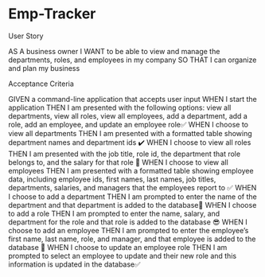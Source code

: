 # Emp-Tracker

User Story

AS A business owner
I WANT to be able to view and manage the departments, roles, and employees in my company
SO THAT I can organize and plan my business

Acceptance Criteria

GIVEN a command-line application that accepts user input
WHEN I start the application
THEN I am presented with the following options: view all departments, view all roles, view all employees, add a department, add a role, add an employee, and update an employee role✅
WHEN I choose to view all departments
THEN I am presented with a formatted table showing department names and department ids ✔️
WHEN I choose to view all roles
THEN I am presented with the job title, role id, the department that role belongs to, and the salary for that role 📝
WHEN I choose to view all employees
THEN I am presented with a formatted table showing employee data, including employee ids, first names, last names, job titles, departments, salaries, and managers that the employees report to ✅
WHEN I choose to add a department
THEN I am prompted to enter the name of the department and that department is added to the database🙌
WHEN I choose to add a role
THEN I am prompted to enter the name, salary, and department for the role and that role is added to the database 😎
WHEN I choose to add an employee
THEN I am prompted to enter the employee’s first name, last name, role, and manager, and that employee is added to the database 🐣
WHEN I choose to update an employee role
THEN I am prompted to select an employee to update and their new role and this information is updated in the database✅
